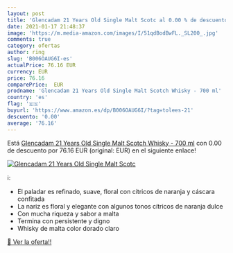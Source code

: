 ```yaml
---
layout: post
title: 'Glencadam 21 Years Old Single Malt Scotc al 0.00 % de descuento'
date: 2021-01-17 21:48:37
image: 'https://m.media-amazon.com/images/I/51qdBodBwFL._SL200_.jpg'
comments: true
category: ofertas
author: ring
slug: 'B006OAUG6I-es'
actualPrice: 76.16 EUR
currency: EUR
price: 76.16
comparePrice:  EUR
prodname: 'Glencadam 21 Years Old Single Malt Scotch Whisky - 700 ml'
country: 'es'
flag: '🇪🇸'
buyurl: 'https://www.amazon.es/dp/B006OAUG6I/?tag=tolees-21'
descuento: '0.00'
average: '76.16'
---
```


Está [Glencadam 21 Years Old Single Malt Scotch Whisky - 700 ml](https://www.amazon.es/dp/B006OAUG6I/?tag=tolees-21) con 0.00 de descuento por 76.16 EUR (original:  EUR) en el siguiente enlace!

[![Glencadam 21 Years Old Single Malt Scotc](https://m.media-amazon.com/images/I/51qdBodBwFL._SL200_.jpg)](https://www.amazon.es/dp/B006OAUG6I/?tag=tolees-21)

ℹ️:

- El paladar es refinado, suave, floral con cítricos de naranja y cáscara confitada
- La nariz es floral y elegante con algunos tonos cítricos de naranja dulce
- Con mucha riqueza y sabor a malta
- Termina con persistente y digno
- Whisky de malta color dorado claro

[🛒 Ver la oferta!!](https://www.amazon.es/dp/B006OAUG6I/?tag=tolees-21)
